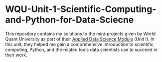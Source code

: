 # WQU-Unit-1-Scientific-Computing-and-Python-for-Data-Sciecne

This repository contains my solutions to the mini-projects given by World Quant University as part of their [Applied Data Science Module](https://wqu.org/programs/data-science) (Unit I).
In this unit, they helped me gain a comprehensive introduction to scientific computing, Python, and the related tools data scientists use to succeed in their work.
